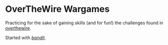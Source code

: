 # OverTheWire Wargames

Practicing for the sake of gaining skills (and for fun!) the challenges found in [overthewire](https://overthewire.org/wargames/ "OverTheWire Wargames").

Started with [*bandit*](https://overthewire.org/wargames/bandit/ "OverTheWire Bandit").

